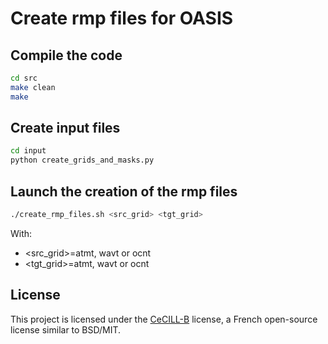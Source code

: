# Create rmp files for OASIS

## Compile the code

```bash
cd src
make clean
make
```

## Create input files

```bash
cd input
python create_grids_and_masks.py
```

## Launch the creation of the rmp files

```bash
./create_rmp_files.sh <src_grid> <tgt_grid>
```

With:
- <src_grid>=atmt, wavt or ocnt
- <tgt_grid>=atmt, wavt or ocnt

## License

This project is licensed under the [CeCILL-B](LICENSE) license, a French open-source license similar to BSD/MIT.
